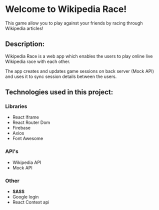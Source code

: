 # Welcome to Wikipedia Race!

This game allow you to play against your friends by racing
through Wikipedia articles!

## Description:

Wikipedia Race is a web app which enables the users to play online live Wikipedia race with each other.

The app creates and updates game sessions on back server (Mock API) and uses it to sync session details between the users.

## Technologies used in this project:

### Libraries

- React Iframe
- React Router Dom
- Firebase
- Axios
- Font Awesome

### API's

- Wikipedia API
- Mock API

### Other

- **SASS**
- Google login
- React Context api

